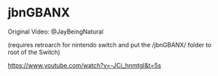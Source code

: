 # jbnGBANX

Original Video:  @JayBeingNatural     

(requires retroarch  for nintendo switch and  put the /jbnGBANX/ folder to root of the Switch) 

https://www.youtube.com/watch?v=-JCi_hnmtgI&t=5s 
